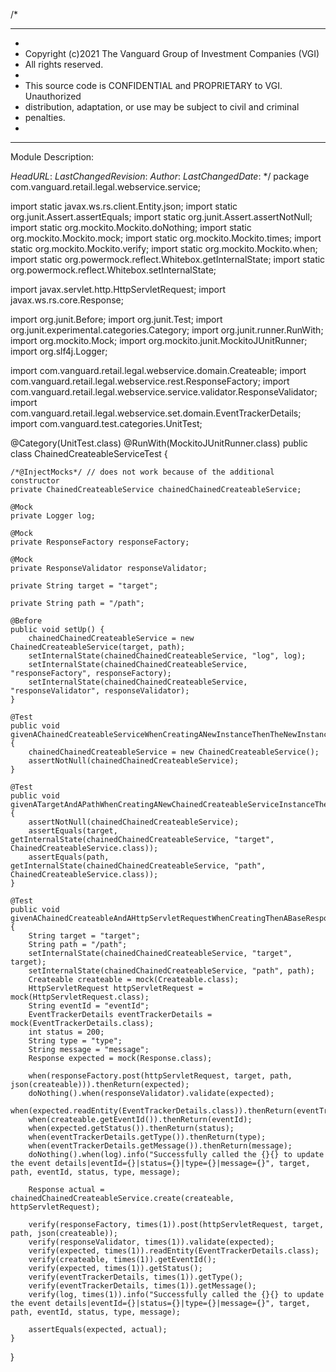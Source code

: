 /*
 ****************************************************************************
 *
 * Copyright (c)2021 The Vanguard Group of Investment Companies (VGI)
 * All rights reserved.
 *
 * This source code is CONFIDENTIAL and PROPRIETARY to VGI. Unauthorized
 * distribution, adaptation, or use may be subject to civil and criminal
 * penalties.
 *
 ****************************************************************************
 Module Description:

 $HeadURL:$
 $LastChangedRevision:$
 $Author:$
 $LastChangedDate:$
*/
package com.vanguard.retail.legal.webservice.service;

import static javax.ws.rs.client.Entity.json;
import static org.junit.Assert.assertEquals;
import static org.junit.Assert.assertNotNull;
import static org.mockito.Mockito.doNothing;
import static org.mockito.Mockito.mock;
import static org.mockito.Mockito.times;
import static org.mockito.Mockito.verify;
import static org.mockito.Mockito.when;
import static org.powermock.reflect.Whitebox.getInternalState;
import static org.powermock.reflect.Whitebox.setInternalState;

import javax.servlet.http.HttpServletRequest;
import javax.ws.rs.core.Response;

import org.junit.Before;
import org.junit.Test;
import org.junit.experimental.categories.Category;
import org.junit.runner.RunWith;
import org.mockito.Mock;
import org.mockito.junit.MockitoJUnitRunner;
import org.slf4j.Logger;

import com.vanguard.retail.legal.webservice.domain.Createable;
import com.vanguard.retail.legal.webservice.rest.ResponseFactory;
import com.vanguard.retail.legal.webservice.service.validator.ResponseValidator;
import com.vanguard.retail.legal.webservice.set.domain.EventTrackerDetails;
import com.vanguard.test.categories.UnitTest;

@Category(UnitTest.class)
@RunWith(MockitoJUnitRunner.class)
public class ChainedCreateableServiceTest {

	/*@InjectMocks*/ // does not work because of the additional constructor
	private ChainedCreateableService chainedChainedCreateableService;

	@Mock
	private Logger log;

	@Mock
	private ResponseFactory responseFactory;

	@Mock
	private ResponseValidator responseValidator;

	private String target = "target";

	private String path = "/path";

	@Before
	public void setUp() {
		chainedChainedCreateableService = new ChainedCreateableService(target, path);
		setInternalState(chainedChainedCreateableService, "log", log);
		setInternalState(chainedChainedCreateableService, "responseFactory", responseFactory);
		setInternalState(chainedChainedCreateableService, "responseValidator", responseValidator);
	}

	@Test
	public void givenAChainedCreateableServiceWhenCreatingANewInstanceThenTheNewInstanceIsNotNull() {
		chainedChainedCreateableService = new ChainedCreateableService();
		assertNotNull(chainedChainedCreateableService);
	}

	@Test
	public void givenATargetAndAPathWhenCreatingANewChainedCreateableServiceInstanceThenTheInstanceIsNotNullAndTheTargetAndPathAreSet() {
		assertNotNull(chainedChainedCreateableService);
		assertEquals(target, getInternalState(chainedChainedCreateableService, "target", ChainedCreateableService.class));
		assertEquals(path, getInternalState(chainedChainedCreateableService, "path", ChainedCreateableService.class));
	}

	@Test
	public void givenAChainedCreateableAndAHttpServletRequestWhenCreatingThenABaseResponseIsReturned() {
		String target = "target";
		String path = "/path";
		setInternalState(chainedChainedCreateableService, "target", target);
		setInternalState(chainedChainedCreateableService, "path", path);
		Createable createable = mock(Createable.class);
		HttpServletRequest httpServletRequest = mock(HttpServletRequest.class);
		String eventId = "eventId";
		EventTrackerDetails eventTrackerDetails = mock(EventTrackerDetails.class);
		int status = 200;
		String type = "type";
		String message = "message";
		Response expected = mock(Response.class);

		when(responseFactory.post(httpServletRequest, target, path, json(createable))).thenReturn(expected);
		doNothing().when(responseValidator).validate(expected);
		when(expected.readEntity(EventTrackerDetails.class)).thenReturn(eventTrackerDetails);
		when(createable.getEventId()).thenReturn(eventId);
		when(expected.getStatus()).thenReturn(status);
		when(eventTrackerDetails.getType()).thenReturn(type);
		when(eventTrackerDetails.getMessage()).thenReturn(message);
		doNothing().when(log).info("Successfully called the {}{} to update the event details|eventId={}|status={}|type={}|message={}", target, path, eventId, status, type, message);

		Response actual = chainedChainedCreateableService.create(createable, httpServletRequest);

		verify(responseFactory, times(1)).post(httpServletRequest, target, path, json(createable));
		verify(responseValidator, times(1)).validate(expected);
		verify(expected, times(1)).readEntity(EventTrackerDetails.class);
		verify(createable, times(1)).getEventId();
		verify(expected, times(1)).getStatus();
		verify(eventTrackerDetails, times(1)).getType();
		verify(eventTrackerDetails, times(1)).getMessage();
		verify(log, times(1)).info("Successfully called the {}{} to update the event details|eventId={}|status={}|type={}|message={}", target, path, eventId, status, type, message);

		assertEquals(expected, actual);
	}

}
